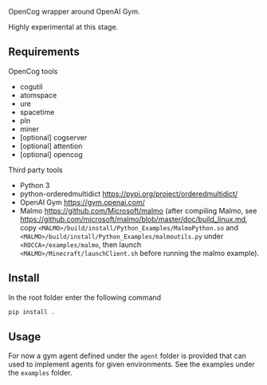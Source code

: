OpenCog wrapper around OpenAI Gym.

Highly experimental at this stage.

## Requirements

OpenCog tools

- cogutil
- atomspace
- ure
- spacetime
- pln
- miner
- [optional] cogserver
- [optional] attention
- [optional] opencog

Third party tools

- Python 3
- python-orderedmultidict https://pypi.org/project/orderedmultidict/
- OpenAI Gym https://gym.openai.com/
- Malmo https://github.com/Microsoft/malmo (after compiling Malmo, see
  https://github.com/microsoft/malmo/blob/master/doc/build_linux.md,
  copy `<MALMO>/build/install/Python_Examples/MalmoPython.so` and
  `<MALMO>/build/install/Python_Examples/malmoutils.py` under
  `<ROCCA>/examples/malmo`, then launch
  `<MALMO>/Minecraft/launchClient.sh` before running the malmo
  example).

## Install

In the root folder enter the following command

```bash
pip install .
```

## Usage

For now a gym agent defined under the `agent` folder is provided that
can used to implement agents for given environments.  See the examples
under the `examples` folder.

